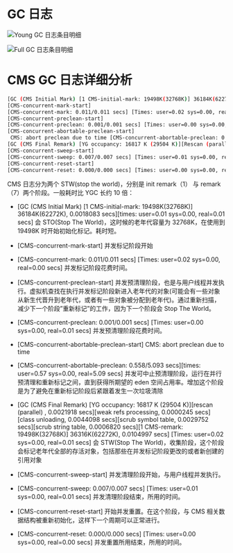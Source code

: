 # GC 日志

![Young GC 日志条目明细](https://s1.ax1x.com/2020/11/11/BXGVFs.png)

![Full GC 日志条目明细](https://s1.ax1x.com/2020/11/11/BXGlmF.png)

# CMS GC 日志详细分析

```sh
[GC (CMS Initial Mark) [1 CMS-initial-mark: 19498K(32768K)] 36184K(62272K), 0.0018083 secs] [Times: user=0.01 sys=0.00, real=0.01 secs]
[CMS-concurrent-mark-start]
[CMS-concurrent-mark: 0.011/0.011 secs] [Times: user=0.02 sys=0.00, real=0.00 secs]
[CMS-concurrent-preclean-start]
[CMS-concurrent-preclean: 0.001/0.001 secs] [Times: user=0.00 sys=0.00, real=0.01 secs]
[CMS-concurrent-abortable-preclean-start]
 CMS: abort preclean due to time [CMS-concurrent-abortable-preclean: 0.558/5.093 secs] [Times: user=0.57 sys=0.00, real=5.09 secs]
[GC (CMS Final Remark) [YG occupancy: 16817 K (29504 K)][Rescan (parallel) , 0.0021918 secs][weak refs processing, 0.0000245 secs][class unloading, 0.0044098 secs][scrub symbol table, 0.0029752 secs][scrub string table, 0.0006820 secs][1 CMS-remark: 19498K(32768K)] 36316K(62272K), 0.0104997 secs] [Times: user=0.02 sys=0.00, real=0.01 secs]
[CMS-concurrent-sweep-start]
[CMS-concurrent-sweep: 0.007/0.007 secs] [Times: user=0.01 sys=0.00, real=0.01 secs]
[CMS-concurrent-reset-start]
[CMS-concurrent-reset: 0.000/0.000 secs] [Times: user=0.00 sys=0.00, real=0.00 secs]
```

CMS 日志分为两个 STW(stop the world)，分别是 init remark（1） 与 remark（7）两个阶段。一般耗时比 YGC 长约 10 倍：

- [GC (CMS Initial Mark) [1 CMS-initial-mark: 19498K(32768K)] 36184K(62272K), 0.0018083 secs][times: user=0.01 sys=0.00, real=0.01 secs] 会 STO(Stop The World)，这时候的老年代容量为 32768K，在使用到 19498K 时开始初始化标记。耗时短。

- [CMS-concurrent-mark-start] 并发标记阶段开始

- [CMS-concurrent-mark: 0.011/0.011 secs] [Times: user=0.02 sys=0.00, real=0.00 secs] 并发标记阶段花费时间。

- [CMS-concurrent-preclean-start] 并发预清理阶段，也是与用户线程并发执行。虚拟机查找在执行并发标记阶段新进入老年代的对象(可能会有一些对象从新生代晋升到老年代，或者有一些对象被分配到老年代)。通过重新扫描，减少下一个阶段”重新标记”的工作，因为下一个阶段会 Stop The World。

- [CMS-concurrent-preclean: 0.001/0.001 secs] [Times: user=0.00 sys=0.00, real=0.01 secs]
  并发预清理阶段花费时间。

- [CMS-concurrent-abortable-preclean-start] CMS: abort preclean due to time

- [CMS-concurrent-abortable-preclean: 0.558/5.093 secs][times: user=0.57 sys=0.00, real=5.09 secs] 并发可中止预清理阶段，运行在并行预清理和重新标记之间，直到获得所期望的 eden 空间占用率。增加这个阶段是为了避免在重新标记阶段后紧跟着发生一次垃圾清除

- [GC (CMS Final Remark) [YG occupancy: 16817 K (29504 K)][rescan (parallel) , 0.0021918 secs][weak refs processing, 0.0000245 secs][class unloading, 0.0044098 secs][scrub symbol table, 0.0029752 secs][scrub string table, 0.0006820 secs][1 CMS-remark: 19498K(32768K)] 36316K(62272K), 0.0104997 secs] [Times: user=0.02 sys=0.00, real=0.01 secs] 会 STW(Stop The World)，收集阶段，这个阶段会标记老年代全部的存活对象，包括那些在并发标记阶段更改的或者新创建的引用对象

- [CMS-concurrent-sweep-start] 并发清理阶段开始，与用户线程并发执行。

- [CMS-concurrent-sweep: 0.007/0.007 secs] [Times: user=0.01 sys=0.00, real=0.01 secs] 并发清理阶段结束，所用的时间。

- [CMS-concurrent-reset-start] 开始并发重置。在这个阶段，与 CMS 相关数据结构被重新初始化，这样下一个周期可以正常进行。

- [CMS-concurrent-reset: 0.000/0.000 secs] [Times: user=0.00 sys=0.00, real=0.00 secs] 并发重置所用结束，所用的时间。
